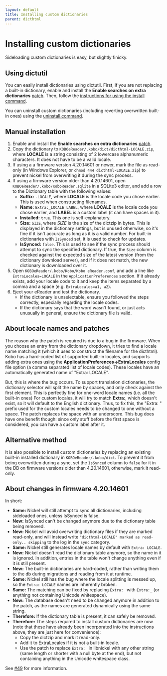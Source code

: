 ```yaml
---
layout: default
title: Installing custom dictionaries
parent: dicthtml
---
```


# Installing custom dictionaries
Sideloading custom dictionaries is easy, but slightly finicky.

## Using dictutil
You can easily install dictionaries using dictutil. First, if you are not replacing a built-in dictionary, enable and install the **Enable searches on extra dictionaries** [patch](https://pgaskin.net/kobopatch-patches). Then, follow the [instructions for using the install command](../dictutil/install).

You can uninstall custom dictionaries (including reverting overwritten built-in ones) using the [uninstall command](../dictutil/uninstall).

## Manual installation
1. Enable and install the **Enable searches on extra dictionaries** [patch](https://pgaskin.net/kobopatch-patches).
2. Copy the dictionary to `KOBOeReader/.kobo/dict/dicthtml-LOCALE.zip`, where **LOCALE** is a string consisting of 2 lowercase alphanumeric characters. It does not have to be a valid locale.
3. If using a a firmware version 4.20.14601 or newer, mark the file as read-only (in Windows Explorer, or `chmod 444 dicthtml-LOCALE.zip`) to prevent nickel from overwriting it during the sync process.
4. If using a firmware version older than 4.20.14601, open `KOBOeReader/.kobo/KoboReader.sqlite` in a SQLite3 editor, and add a row to the Dictionary table with the following values:
    - **Suffix:** `-LOCALE`, where **LOCALE** is the locale code you chose earlier. This is used when constructing filenames.
    - **Name:** `Extra:_LOCALE LABEL`, where **LOCALE** is the locale code you chose earlier, and **LABEL** is a custom label (it can have spaces in it).
    - **Installed:** `true`. This one is self-explanatory.
    - **Size:** `SIZE`, where *SIZE* is the size of the dictzip in bytes. This is displayed in the dictionary settings, but is unused otherwise, so it's fine if it isn't accurate as long as it is a valid number. For built-in dictionaries with `IsSynced` set, it is used to check for updates.
    - **IsSynced:** `false`. This is used to see if the sync process should attempt to sync the specified dictionary. If true, the `Size` column is checked against the expected size of the latest version (from the dictionary download server), and if it does not match, the new dictionary is downloaded over it.
5. Open `KOBOeReader/.kobo/Kobo/Kobo eReader.conf`, and add a line like `ExtraLocales=LOCALE` in the `ApplicationPreferences` section. If it already exists, add your locale code to it and keep the items separated by a comma and a space (e.g. `ExtraLocales=a1, a2`).
6. Eject your eReader and test the dictionary.
    - If the dictionary is unselectable, ensure you followed the steps correctly, especially regarding the locale codes.
    - If the dictionary says that the word wasn't found, or just acts unusually in general, ensure the dictionary file is valid.

## About locale names and patches
The reason why the patch is required is due to a bug in the firmware. When you choose an entry from the dictionary dropdown, it tries to find a locale name matching it (which it uses to construct the filename for the dicthtml). Kobo has a hard-coded list of supported built-in locales, and supports adding extra ones using the **ApplicationPreferences->ExtraLocales** config file option (a comma separated list of locale codes). These locales have an automatically generated name of "Extra: LOCALE".

But, this is where the bug occurs. To support translation dictionaries, the dictionary selector will split the name by spaces, and only check against the first element. This is perfectly fine for one-word locale names (i.e. all the built-in ones) For custom locales, it will try to match **Extra:**, which doesn't exist, so it will default to the English dictionary. Thus, to fix this, the "Extra: " prefix used for the custom locales needs to be changed to one without a space. The patch replaces the space with an underscore. This bug does have one benefit though: since only stuff before the first space is considered, you can have a custom label after it.

## Alternative method
It is also possible to install custom dictionaries by replacing an existing built-in installed dictionary in `KOBOeReader/.kobo/dict`. To prevent it from being overwritten during a sync, set the `IsSynced` column to `false` for it in the DB on firmware versions older than 4.20.14601, otherwise, mark it read-only.

## About changes in firmware 4.20.14601

In short:

- **Same:** Nickel will still attempt to sync all dictionaries, including sideloaded ones, unless IsSynced is false.
- **New:** IsSynced can't be changed anymore due to the dictionary table being removed.
- **New:** Nickel will avoid overwriting dictionary files if they are marked read-only, and will instead write `"dicthtml-LOCALE" marked as read-only.. skipping` to the log in the `sync` category.
- **Same:** Nickel still generates locale names by default with `Extra: LOCALE`.
- **New:** Nickel doesn't read the dictionary table anymore, so the name in it is ignored. In addition, entries in the table won't change anything even if it is still present.
- **New:** The built-in dictionaries are hard-coded, rather than writing them to the db during migrations and reading from it at runtime.
- **Same:** Nickel still has the bug where the locale splitting is messed up, so the `Extra: LOCALE` names are inherently broken.
- **Same:** The matching can be fixed by replacing `Extra: ` with `Extra:_` (or anything not containing Unicode whitespace).
- **New:** The database doesn't need to be changed anymore in addition to the patch, as the names are generated dynamically using the same string.
- **Therefore:** If the dictionary table is present, it can safely be removed.
- **Therefore:** The steps required to install custom dictionaries are now (note that these have already been incorporated into the instructions above, they are just here for convenience):
  - Copy the dictzip and mark it read-only.
  - Add it to ExtraLocales if it is not a built-in locale.
  - Use the patch to replace `Extra: ` in libnickel with any other string (same length or shorter with a null byte at the end), but not containing anything in the Unicode whitespace class.

See [#49](https://github.com/geek1011/kobopatch-patches/issues/49) for more information.
